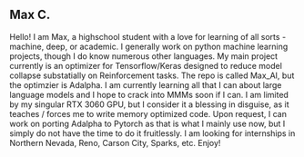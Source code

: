 Max C.
------

Hello! I am Max, a highschool student with a love for learning of all sorts - machine, deep, or academic. I generally work on python machine learning projects, though I do know numerous other languages. My main project currently is an optimizer for Tensorflow/Keras designed to reduce model collapse substatially on Reinforcement tasks. The repo is called Max_AI, but the optimzier is Adalpha. 
I am currently learning all that I can about large language models and I hope to crack into MMMs soon if I can. I am limited by my singular RTX 3060 GPU, but I consider it a blessing in disguise, as it teaches / forces me to write memory optimized code. Upon request, I can work on porting Adalpha to Pytorch as that is what I mainly use now, but I simply do not have the time to do it fruitlessly.
I am looking for internships in Northern Nevada, Reno, Carson City, Sparks, etc.
Enjoy!


<!--
**DroneDude1/DroneDude1** is a ✨ _special_ ✨ repository because its `README.md` (this file) appears on your GitHub profile.

Here are some ideas to get you started:

- 🔭 I’m currently working on ...
- 🌱 I’m currently learning ...
- 👯 I’m looking to collaborate on ...
- 🤔 I’m looking for help with ...
- 💬 Ask me about ...
- 📫 How to reach me: ...
- 😄 Pronouns: ...
- ⚡ Fun fact: ...
-->
